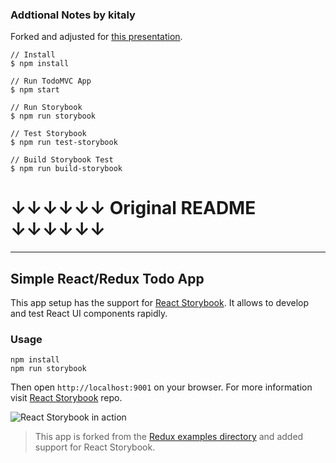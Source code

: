 ### Addtional Notes by kitaly

Forked and adjusted for [this presentation](http://qiita.com/kitaly/items/85254fd346e2e575582b).

```
// Install
$ npm install

// Run TodoMVC App
$ npm start

// Run Storybook
$ npm run storybook

// Test Storybook
$ npm run test-storybook

// Build Storybook Test
$ npm run build-storybook
```


# ↓↓↓↓↓↓ Original README ↓↓↓↓↓↓
-------------------

## Simple React/Redux Todo App

This app setup has the support for [React Storybook](https://github.com/kadirahq/react-storybook). It allows to develop and test React UI components rapidly.

### Usage

```
npm install
npm run storybook
```

Then open `http://localhost:9001` on your browser. For more information visit [React Storybook](https://github.com/kadirahq/react-storybook) repo.

![React Storybook in action](.github/demo.png)

> This app is forked from the [Redux examples directory](https://github.com/reactjs/redux/tree/master/examples/todomvc) and added support for React Storybook.

